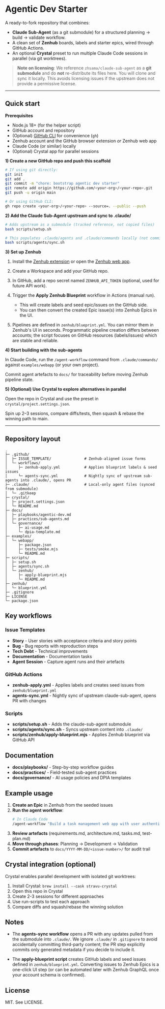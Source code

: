 # Agentic Dev Starter

A ready-to-fork repository that combines:

- **Claude Sub-Agent** (as a git submodule) for a structured planning → build → validate workflow.
- A clean set of **Zenhub** boards, labels and starter epics, wired through GitHub Actions.
- An optional **Crystal** preset to run multiple Claude Code sessions in parallel (via git worktrees).

> **Note on licensing**: We reference `zhsama/claude-sub-agent` as a **git submodule** and do **not** re-distribute its files here. You will clone and sync it locally. This avoids licensing issues if the upstream does not provide a permissive license.

---

## Quick start

**Prerequisites**

- Node.js 18+ (for the helper script)
- GitHub account and repository
- (Optional) [GitHub CLI](https://cli.github.com) for convenience (`gh`)
- Zenhub account and the GitHub browser extension *or* Zenhub web app
- Claude Code (or similar) locally
- (Optional) Crystal app for parallel sessions

**1) Create a new GitHub repo and push this scaffold**

```bash
# If using git directly:
git init
git add .
git commit -m "chore: bootstrap agentic dev starter"
git remote add origin https://github.com/<your-org>/<your-repo>.git
git push -u origin main

# Or using GitHub CLI:
gh repo create <your-org>/<your-repo> --source=. --public --push
```

**2) Add the Claude Sub-Agent upstream and sync to .claude/**

```bash
# Adds upstream as a submodule (tracked reference, not copied files)
bash scripts/setup.sh

# This populates .claude/agents and .claude/commands locally (not committed)
bash scripts/agents/sync.sh
```

**3) Set up Zenhub**

1. Install the [Zenhub extension](https://www.zenhub.com/extension) or open the [Zenhub web app](https://app.zenhub.com).

2. Create a Workspace and add your GitHub repo.

3. In GitHub, add a repo secret named `ZENHUB_API_TOKEN` (optional, used for future API work).

4. Trigger the **Apply Zenhub Blueprint** workflow in Actions (manual run).
   - This will create labels and seed epic/issues on the GitHub side. 
   - You can then convert the created Epic issue(s) into Zenhub Epics in the UI.

5. Pipelines are defined in `zenhub/blueprint.yml`. You can mirror them in Zenhub's UI in seconds. Programmatic pipeline creation differs between accounts; the script focuses on GitHub resources (labels/issues) which are stable and reliable.

**4) Start building with the sub-agents**

In Claude Code, run the `/agent-workflow` command from `.claude/commands/` against `examples/webapp` (or your own project).

Commit agent artefacts to `docs/` for traceability before moving Zenhub pipeline state.

**5) (Optional) Use Crystal to explore alternatives in parallel**

Open the repo in Crystal and use the preset in `crystal/project.settings.json`.

Spin up 2–3 sessions, compare diffs/tests, then squash & rebase the winning path to main.

---

## Repository layout

```
.
├─ .github/
│  ├─ ISSUE_TEMPLATE/               # Zenhub-aligned issue forms
│  └─ workflows/
│     ├─ zenhub-apply.yml           # Applies blueprint labels & seed issues
│     └─ agents-sync.yml            # Nightly sync of upstream sub-agents into .claude/, opens PR
├─ .claude/                         # Local-only agent files (synced from submodule)
│  └─ .gitkeep
├─ crystal/
│  ├─ project.settings.json
│  └─ README.md
├─ docs/
│  ├─ playbooks/agentic-dev.md
│  ├─ practices/sub-agents.md
│  └─ governance/
│     ├─ ai-usage.md
│     └─ dpia-template.md
├─ examples/
│  └─ webapp/
│     ├─ package.json
│     ├─ tests/smoke.mjs
│     └─ README.md
├─ scripts/
│  ├─ setup.sh
│  ├─ agents/sync.sh
│  └─ zenhub/
│     ├─ apply-blueprint.mjs
│     └─ README.md
├─ zenhub/
│  └─ blueprint.yml
├─ .gitignore
├─ LICENSE
└─ package.json
```

## Key workflows

### Issue Templates

- **Story** - User stories with acceptance criteria and story points
- **Bug** - Bug reports with reproduction steps
- **Tech Debt** - Technical improvements
- **Documentation** - Documentation tasks
- **Agent Session** - Capture agent runs and their artefacts

### GitHub Actions

- **zenhub-apply.yml** - Applies labels and creates seed issues from `zenhub/blueprint.yml`
- **agents-sync.yml** - Nightly sync of upstream claude-sub-agent, opens PR with changes

### Scripts

- **scripts/setup.sh** - Adds the claude-sub-agent submodule
- **scripts/agents/sync.sh** - Syncs upstream content into `.claude/`
- **scripts/zenhub/apply-blueprint.mjs** - Applies Zenhub blueprint via GitHub API

## Documentation

- **docs/playbooks/** - Step-by-step workflow guides
- **docs/practices/** - Field-tested sub-agent practices
- **docs/governance/** - AI usage policies and DPIA templates

## Example usage

1. **Create an Epic** in Zenhub from the seeded issues
2. **Run the agent workflow**:
   ```bash
   # In Claude Code
   /agent-workflow "Build a task management web app with user authentication"
   ```
3. **Review artefacts** (requirements.md, architecture.md, tasks.md, test-plan.md)
4. **Move through phases**: Planning → Development → Validation
5. **Commit artefacts** to `docs/YYYY-MM-DD/<issue-number>/` for audit trail

## Crystal integration (optional)

Crystal enables parallel development with isolated git worktrees:

1. Install Crystal: `brew install --cask stravu-crystal`
2. Open this repo in Crystal
3. Create 2-3 sessions for different approaches
4. Use run-scripts to test each approach
5. Compare diffs and squash/rebase the winning solution

## Notes

- The **agents-sync workflow** opens a PR with any updates pulled from the submodule into `.claude/`. We ignore `.claude/` in `.gitignore` to avoid accidentally committing third-party content; the PR step explicitly commits only generated metadata if you decide to include it.

- The **apply-blueprint script** creates GitHub labels and seed issues defined in `zenhub/blueprint.yml`. Converting issues to Zenhub Epics is a one-click UI step (or can be automated later with Zenhub GraphQL once your account schema is confirmed).

## License

MIT. See LICENSE.